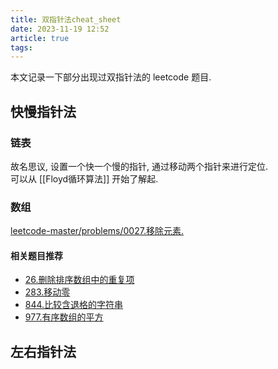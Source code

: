 ```yaml
---
title: 双指针法cheat_sheet
date: 2023-11-19 12:52
article: true
tags: 
---
```


本文记录一下部分出现过双指针法的 leetcode 题目.

## 快慢指针法
### 链表
故名思议, 设置一个快一个慢的指针, 通过移动两个指针来进行定位.  
可以从 [[Floyd循环算法]] 开始了解起.
### 数组
[leetcode-master/problems/0027.移除元素.](https://github.com/youngyangyang04/leetcode-master/blob/master/problems/0027.%E7%A7%BB%E9%99%A4%E5%85%83%E7%B4%A0.md)
#### 相关题目推荐

- [26.删除排序数组中的重复项](https://leetcode.cn/problems/remove-duplicates-from-sorted-array/)
- [283.移动零](https://leetcode.cn/problems/move-zeroes/)
- [844.比较含退格的字符串](https://leetcode.cn/problems/backspace-string-compare/)
- [977.有序数组的平方](https://leetcode.cn/problems/squares-of-a-sorted-array/)
## 左右指针法

